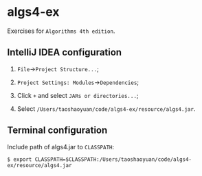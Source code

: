 # algs4-ex

Exercises for `Algorithms 4th edition`.

## IntelliJ IDEA configuration

1. `File`->`Project Structure...`;

2. `Project Settings: Modules`->`Dependencies`;

3. Click `+` and select `JARs or directories...`;

4. Select `/Users/taoshaoyuan/code/algs4-ex/resource/algs4.jar`.


## Terminal configuration

Include path of algs4.jar to `CLASSPATH`:

```shell
$ export CLASSPATH=$CLASSPATH:/Users/taoshaoyuan/code/algs4-ex/resource/algs4.jar
```
